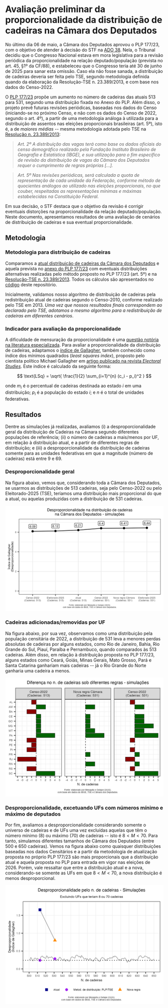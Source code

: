 # Avaliação preliminar da proporcionalidade da distribuição de cadeiras na Câmara dos Deputados

No último dia 06 de maio, a Câmara dos Deputados aprovou o PLP 177/23, com o objetivo de atender à decisão do STF na [ADO 38](https://portal.stf.jus.br/processos/detalhe.asp?incidente=5149458). Nela, o Tribunal decidiu que o Congresso Nacional estava em mora legislativa para a revisão periódica da proporcionalidade na relação deputado/população (prevista no art. 45, §1º da CF/88), e estabeleceu que o Congresso teria até 30 de junho de 2025 para sanar esta omissão. Caso ela não fosse sanada, a distribuição de cadeiras deveria ser feita pelo TSE, segundo metodologia definida quando da elaboração da Resolução-TSE n. 23.389/2013, e com base nos dados do Censo-2022.

O [PLP 177/23](https://www.camara.leg.br/proposicoesWeb/prop_mostrarintegra?codteor=2900034&filename=Tramitacao-PLP%20177/2023) propõe um aumento no número de cadeiras das atuais 513 para 531, segundo uma distribuição fixada no Anexo do PLP. Além disso, o projeto prevê futuras revisões periódicas, baseadas nos dados do Censo (iniciando-se no próximo Censo, e não com os dados do Censo de 2022, segundo o art. 4º), a partir de uma metodologia análoga à utilizada para a distribuição de assentos nas eleições proporcionais brasileiras (art. 5º), isto é, a de *maiores médias* -- mesma metodologia adotada pelo TSE na [Resolução n. 23.389/2013](https://www.migalhas.com.br/arquivos/2014/5/art20140528-01.pdf):

> *Art. 2º A distribuição das vagas terá como base os dados oficiais do censo demográfico realizado pela Fundação Instituto Brasileiro de Geografia e Estatística (IBGE), e sua utilização para o fim específico de revisão da distribuição de vagas da Câmara dos Deputados requer o cumprimento de regras próprias [...].*

> *Art. 5º Nas revisões periódicas, será calculada a quota de representação de cada unidade da Federação, conforme método de quocientes análogos ao utilizado nas eleições proporcionais, no que couber, respeitadas as representações mínimas e máximas estabelecidas na Constituição Federal.*

Em sua decisão, o STF destaca que o objetivo da revisão é corrigir eventuais distorções na proporcionalidade da relação deputado/população. Neste documento, apresentamos resultados de uma avaliação de cenários de distribuição de cadeiras e sua eventual proporcionalidade.

## Metodologia

### Metodologia para distribuição de cadeiras

Comparamos a [atual distribuição de cadeiras da Câmara dos Deputados](https://www2.camara.leg.br/a-camara/conheca/numero-de-deputados-por-estado) e aquela prevista no [anexo do PLP 177/23](https://www.camara.leg.br/proposicoesWeb/prop_mostrarintegra?codteor=2900034&filename=Tramitacao-PLP%20177/2023) com eventuais distribuições alternativas realizadas pelo método proposto no PLP 177/23 (art. 5º) e na [Resolução-TSE n. 23.389/2013](https://www.migalhas.com.br/arquivos/2014/5/art20140528-01.pdf). Todos os cálculos são apresentados no [código](/codigos/dist_cadeiras.R) deste repositório.

Inicialmente, validamos nosso algoritmo de distribuição de cadeiras pela redistribuição atual de cadeiras segundo o Censo-2010, conforme realizado pelo TSE em 2013. *Uma vez que nossos resultados finais correspondem ao declarado pelo TSE, adotamos o mesmo algoritmo para a redistribuição de cadeiras em diferentes cenários*.

### Indicador para avaliação da proporcionalidade

A dificuldade de mensuração da proporcionalidade é uma [questão notória na literatura especializada](https://doi.org/10.1093/oxfordjournals.pan.a029822). Para avaliar a proporcionalidade da distribuição de cadeiras, adaptamos o [índice de Gallagher](https://cepesp.fgv.br/saiba-mais-sobre-indicadores), também conhecido como índice dos mínimos quadrados (*least squares index*), proposto pelo cientista político Michael Gallagher em [artigo publicado na revista *Electoral Studies*](https://doi.org/10.1016/0261-3794(91)90004-c). Este índice é calculado da seguinte forma:

$$
\text{LSq} = \sqrt{ \frac{1}{2} \sum_{i=1}^{n} (c_i - p_i)^2 }
$$

onde $m_i$ é o percentual de cadeiras destinada ao estado $i$ em uma distribuição; $p_i$ é a população do estado $i$; e $n$ é o total de unidades federativas.

## Resultados

Dentre as simulações já realizadas, avaliamos (i) a desproporcionalidade geral da distribuição de Cadeiras na Câmara segundo diferentes populações de referência; (ii) o número de cadeiras a mais/menos por UF, em relação à distribuição atual, e a partir de diferentes regras de distribuição; e (iii) a desproporcionalidade da distribuição de cadeiras somente para as unidades federativas em que a magnitude (número de cadeiras) está entre 9 e 69.

### Desproporcionalidade geral

Na figura abaixo, vemos que, considerando toda a Câmara dos Deputados, se usarmos as distribuições de 513 cadeiras, seja pelo Censo-2022 ou pelo Eleitorado-2025 (TSE), teríamos uma distribuição mais proporcional do que a atual, ou aquelas produzidas com a distribuição de 531 cadeiras.

![](/relatorios/figuras/lsq_comparacao.png)

### Cadeiras adicionadas/removidas por UF

Na figura abaixo, por sua vez, observamos como uma distribuição pela população censitária de 2022, a distribuição de 531 leva a menores perdas absolutas de cadeiras por alguns estados, como Rio de Janeiro, Bahia, Rio Grande do Sul, Piauí, Paraíba e Pernambuco, quando comparados às 513 cadeiras. Além disso, em relação à distribuição proposta no PLP 177/23, alguns estados como Ceará, Goiás, Minas Gerais, Mato Grosso, Pará e Santa Catarina ganhariam mais cadeiras -- já o Rio Grande do Norte ganharia uma cadeira a menos.

![](/relatorios/figuras/diferencas_cadeiras.jpg)

### Desproporcionalidade, excetuando UFs com números mínimo e máximo de deputados

Por fim, avaliamos a desproporcionalidade considerando somente o universo de cadeiras e de UFs uma vez excluídas aquelas que têm o número mínimo (8) ou máximo (70) de cadeiras -- isto é $8 < M < 70$. Para tanto, simulamos diferentes tamanhos de Câmara dos Deputados (entre 500 e 650 cadeiras). Vemos na figura abaixo como quaisquer distribuições baseadas nos dados Censitários e a partir da metodologia de atualização proposta no próprio PLP 177/23 são mais proporcionais que a distribuição atual e aquela proposta no PLP para entrada em vigor nas eleições de 2026. Porém, vale ressaltar que entre a distribuição atual e a nova, considerando-se somente as UFs em que $8 < M < 70$, a nova distribuição é menos desproporcional.

![](/relatorios/figuras/desproporcionalidade_cadeiras.png)
